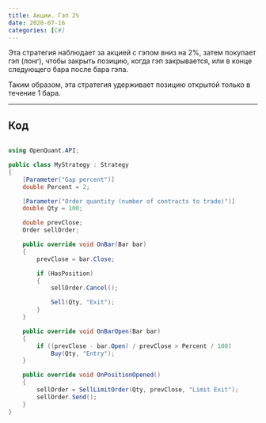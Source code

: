 ```yaml
---
title: Акции. Гэп 2%
date: 2020-07-16
categories: [C#]
---
```


Эта стратегия наблюдает за акцией с гэпом вниз на 2%, затем покупает гэп (лонг), чтобы закрыть позицию, когда гэп закрывается, или в конце следующего бара после бара гэпа.

Таким образом, эта стратегия удерживает позицию открытой только в течение 1 бара.

---

## Код

```c#

using OpenQuant.API;

public class MyStrategy : Strategy
{
	[Parameter("Gap percent")]
	double Percent = 2;

	[Parameter("Order quantity (number of contracts to trade)")]
	double Qty = 100;

	double prevClose;
	Order sellOrder;

	public override void OnBar(Bar bar)
	{
		prevClose = bar.Close;

		if (HasPosition)
		{
			sellOrder.Cancel();

			Sell(Qty, "Exit");
		}
	}

	public override void OnBarOpen(Bar bar)
	{
		if ((prevClose - bar.Open) / prevClose > Percent / 100)
			Buy(Qty, "Entry");
	}

	public override void OnPositionOpened()
	{
		sellOrder = SellLimitOrder(Qty, prevClose, "Limit Exit");
		sellOrder.Send();
	}
}

```
